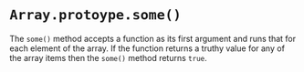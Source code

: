 # `Array.protoype.some()`

The `some()` method accepts a function as its first argument and runs that for each element of the array.
If the function returns a truthy value for any of the array items then the `some()` method returns `true`.
